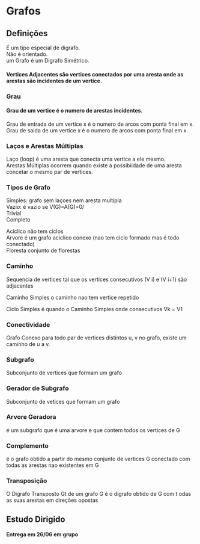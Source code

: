 # Grafos

## Definições

É um tipo especial de digrafo.\
Não é orientado.\
um Grafo é um Digrafo Simétrico.

#### Vertices Adjacentes são vertices conectados por uma aresta onde as arestas são incidentes de um vertice.

### Grau

#### Grau de um vertice é o numero de arestas incidentes.

Grau de entrada de um vertice x é o numero de arcos com ponta final em x.\
Grau de saida de um vertice x é o numero de arcos com ponta final em x.

### Laços e Arestas Múltiplas

Laço (loop) é uma aresta que conecta uma vertice a ele mesmo.\
Arestas Múltiplas ocorrem quando existe a possibiidade de uma aresta concetar o mesmo par de vertices.

### Tipos de Grafo

Simples: grafo sem laçoes nem aresta multipla\
Vazio: é vazio se V(G)=A(G)=0/\
Trivial\
Completo

Aciclico não tem ciclos\
Arvore é um grafo aciclico conexo (nao tem ciclo formado mas é todo conectado)\
Floresta conjunto de florestas

### Caminho

Sequencia de vertices tal que os vertices consecutivos (V i) e (V i+1) são adjacentes

Caminho Simples o caminho nao tem vertice repetido

Ciclo Simples é quando o Caminho Simples onde consecutivos Vk = V1

### Conectividade

Grafo Conexo para todo par de vertices distintos u, v no grafo, existe um caminho de u a v.

### Subgrafo

Subconjunto de vertices que formam um grafo

### Gerador de Subgrafo

Subconjunto de vetices que formam um grafo

### Arvore Geradora

é um subgrafo que é uma arvore e que contem todos os vertices de G

### Complemento

é o grafo obtido a partir do mesmo conjunto de vertices G conectado com todas as arestas nao existentes em G

### Transposição

O Digrafo Transposto Gt de um grafo G é o digrafo obtido de G com t odas as suas arestas em direções opostas

## Estudo Dirigido

#### Entrega em 26/06 em grupo
